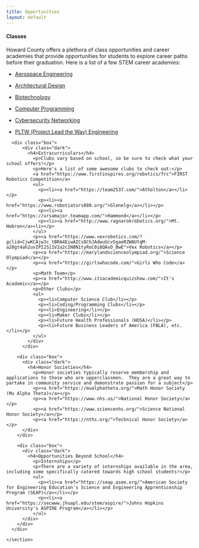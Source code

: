 ```yaml
---
title: Opportunities
layout: default
---
```

  <section id="boxes">
    <div class="container">
      <div class="box">
          <div class="dark">
            <h4>Classes</h4>
            <p>Howard County offers a plethora of class opportunities and career academies that provide opportunities for students to explore career paths before their graduation.  Here is a list of a few STEM career academies:</p>
            <ul>
              <p><li><a href="https://www.hcpss.org/academy/aerospace-engineering/">Aerospace Engineering</a></li></p>
              <p><li><a href="https://www.hcpss.org/academy/architectural-design/">Architectural Design</a></li></p>
              <p><li><a href="https://www.hcpss.org/academy/biotechnology/">Biotechnology</a></li></p>
              <p><li><a href="https://www.hcpss.org/academy/computer-programming/">Computer Programming</a></li></p>
              <p><li><a href="https://www.hcpss.org/academy/cybersecurity-networking/">Cybersecurity Networking</a></li></p>
              <p><li><a href="https://www.hcpss.org/academy/engineering/">PLTW (Project Lead the Way) Engineering</a></li></p>
            </ul>
          </div>
        </div>

      <div class="box">
          <div class="dark">
            <h4>Extracurriculars</h4>
              <p>Clubs vary based on school, so be sure to check what your school offers!</p>
              <p>Here's a list of some awesome clubs to check out:</p>
              <a href="https://www.firstinspires.org/robotics/frc">FIRST Robotics Competition</a>
              <ul>
                <p><li><a href="https://team2537.com/">Atholton</a></li></p>
                <p><li><a href="https://www.robotiators888.org/">Glenelg</a></li></p>
                <p><li><a href="https://ursamajor.teamapp.com/">Hammond</a></li></p>
                <p><li><a href="http://www.ragnarokrobotics.org/">Mt. Hebron</a><li></p>
              </ul>
              <p><a href="https://www.vexrobotics.com/?gclid=CjwKCAjw3c_tBRA4EiwAICs8ChJAdwuUcv5gaeRZWAUtqM-a20gt4ah2uvIPI2Si1V2a2cIN8N1tyRoC0i8QAvD_BwE">Vex Robotics</a></p>
              <p><a href="https://marylandscienceolympiad.org/">Science Olympiad</a></p>
              <p><a href="https://girlswhocode.com/">Girls Who Code</a></p>
              <p>Math Team</p>
              <p><a href="http://www.itsacademicquizshow.com/">It's Academic</a></p>
              <p>Other Clubs</p>
              <ul>
                <p><li>Computer Science Club</li></p>
                <p><li>Coding/Programming Clubs</li></p>
                <p><li>Engineering</li></p>
                <p><li>Maker Clubs</li></p>
                <p><li>Future Health Professionals (HOSA)</li></p>
                <p><li>Future Business Leaders of America (FBLA), etc.</li></p>
              </ul>
            </div>
          </div>

        <div class="box">
          <div class="dark">
            <h4>Honor Societies</h4>
              <p>Honor societies typically reserve membership and applications to those who are upperclassmen.  They are a great way to partake in community service and demonstrate passion for a subject</p>
              <p><a href="https://mualphatheta.org/">Math Honor Society (Mu Alpha Theta)</a></p>
              <p><a href="https://www.nhs.us/">National Honor Society</a></p>
              <p><a href="https://www.sciencenhs.org/">Science National Honor Society</a></p>
              <p><a href="https://nths.org/">Technical Honor Society</a></p>
          </div>
        </div>

        <div class="box">
          <div class="dark">
            <h4>Opportunities Beyond School</h4>
              <p>Internships</p>
              <p>There are a variety of internships available in the area, including some specifically catered towards high school students!</p>
              <ul>
                <p><li><a href="https://seap.asee.org/">American Society for Engineering Education's Science and Engineering Apprenticeship Program (SEAP)</a></li></p>
                <p><li><a href="https://secwww.jhuapl.edu/stem/aspire/">Johns Hopkins University's ASPIRE Program</a></li></p>
              </ul>
          </div>
        </div>
      </div>

    </section>
